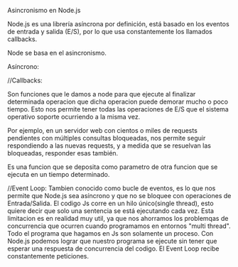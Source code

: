 Asincronismo en Node.js

Node.js es una librería asíncrona por definición, está basado en los eventos de entrada y salida (E/S), por lo que usa constantemente los llamados callbacks.


Node se basa en el asincronismo. 

Asíncrono: 



//Callbacks: 

Son funciones que le damos a node para que ejecute al finalizar determinada operacion que dicha operacion puede demorar mucho o poco tiempo. 
Esto nos permite tener todas las operaciones de E/S que el sistema operativo soporte ocurriendo a la misma vez.

Por ejemplo, en un servidor web con cientos o miles de requests pendientes con múltiples consultas bloqueadas, nos permite seguir respondiendo a las nuevas requests, y a medida que se resuelvan las bloqueadas, responder esas también. 

Es una funcion que se deposita como parametro de otra funcion que se ejecuta en un tiempo determinado. 



//Event Loop:
Tambien conocido como bucle de eventos, es lo que nos permite que Node.js sea asíncrono y que no se bloquee con operaciones de Entrada/Salida.
El codigo Js corre en un hilo único(single thread), esto quiere decir que solo una sentencia se está ejecutando cada vez. 
Esta limitacion es en realidad muy util, ya que nos ahorramos los problemqas de concurrencia que ocurren cuando programamos en entornos "multi thread".
Todo el programa que hagamos en Js son solamente un proceso.
Con Node.js podemos lograr que nuestro programa se ejecute sin tener que esperar una respuesta de concurrencia del codigo. 
El Event Loop recibe constantemente peticiones.









